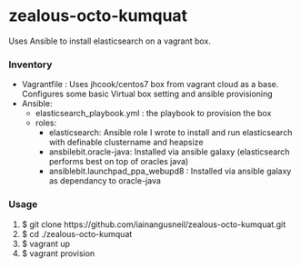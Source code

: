 # zealous-octo-kumquat
<p>Uses Ansible to install elasticsearch on a vagrant box.</p>

<h3>Inventory</h3>
<ul>
    <li> Vagrantfile : Uses jhcook/centos7 box from vagrant cloud as a base. Configures some basic Virtual box setting and ansible provisioning</li>
    <li>Ansible:
        <ul>
            <li> elasticsearch_playbook.yml : the playbook to provision the box</li>
            <li>roles:
                <ul>
                  <li> elasticsearch: Ansible role I wrote to install and run elasticsearch with definable clustername and heapsize </li>
                  <li> ansbilebit.oracle-java: Installed via ansible galaxy (elasticsearch performs best on top of oracles java) </li>
                  <li> ansiblebit.launchpad_ppa_webupd8 : Installed via ansible galaxy as dependancy to oracle-java </li>
                </ul>
             </li>
         </ul>
     </li>
</ul>



<h3>Usage</h3>

<ol>
    <li>
        $ git clone https://github.com/iainangusneil/zealous-octo-kumquat.git
    </li>
    <li>
        $ cd ./zealous-octo-kumquat
    </li>
    <li>
        $ vagrant up
    </li>
    <li>
        $ vagrant provision
    </li>

</ol>